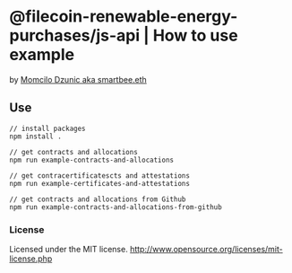 # @filecoin-renewable-energy-purchases/js-api | How to use example
by [Momcilo Dzunic aka smartbee.eth](https://twitter.com/mdzunic)

## Use
    // install packages
    npm install .

    // get contracts and allocations
    npm run example-contracts-and-allocations

    // get contracertificatescts and attestations
    npm run example-certificates-and-attestations

    // get contracts and allocations from Github
    npm run example-contracts-and-allocations-from-github

### License
Licensed under the MIT license.
http://www.opensource.org/licenses/mit-license.php
